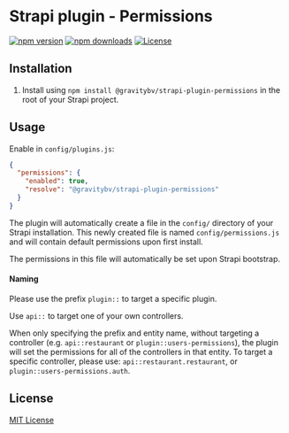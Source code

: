 # Strapi plugin - Permissions

[![npm version][npm-version-src]][npm-version-href]
[![npm downloads][npm-downloads-src]][npm-downloads-href]
[![License][license-src]][license-href]

## Installation

1. Install using `npm install @gravitybv/strapi-plugin-permissions` in the root of your Strapi project.

## Usage

Enable in `config/plugins.js`:

```json
{
  "permissions": {
    "enabled": true,
    "resolve": "@gravitybv/strapi-plugin-permissions"
  }
}
```

The plugin will automatically create a file in the `config/` directory of your Strapi installation. This newly created file is named `config/permissions.js` and will contain default permissions upon first install.

The permissions in this file will automatically be set upon Strapi bootstrap.

#### Naming

Please use the prefix `plugin::` to target a specific plugin.

Use `api::` to target one of your own controllers.

When only specifying the prefix and entity name, without targeting a controller (e.g. `api::restaurant` or `plugin::users-permissions`), the plugin will set the permissions for all of the controllers in that entity.
To target a specific controller, please use: `api::restaurant.restaurant`, or `plugin::users-permissions.auth`.

## License

[MIT License](./LICENSE)

<!-- Badges -->

[npm-version-src]: https://img.shields.io/npm/v/@gravitybv/strapi-plugin-permissions/latest.svg
[npm-version-href]: https://npmjs.com/package/@gravitybv/strapi-plugin-permissions
[npm-downloads-src]: https://img.shields.io/npm/dt/@gravitybv/strapi-plugin-permissions.svg
[npm-downloads-href]: https://npmjs.com/package/@gravitybv/strapi-plugin-permissions
[license-src]: https://img.shields.io/npm/l/@gravitybv/strapi-plugin-permissions.svg
[license-href]: https://npmjs.com/package/@gravitybv/strapi-plugin-permissions
